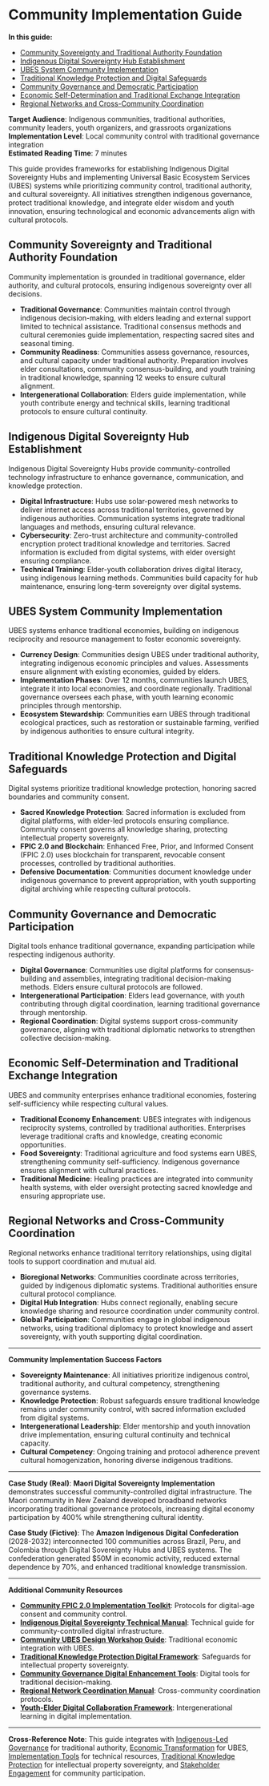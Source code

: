 # Community Implementation Guide

**In this guide:**
- [Community Sovereignty and Traditional Authority Foundation](#community-sovereignty-traditional-authority-foundation)
- [Indigenous Digital Sovereignty Hub Establishment](#indigenous-digital-sovereignty-hub-establishment)
- [UBES System Community Implementation](#ubes-system-community-implementation)
- [Traditional Knowledge Protection and Digital Safeguards](#traditional-knowledge-protection-digital-safeguards)
- [Community Governance and Democratic Participation](#community-governance-democratic-participation)
- [Economic Self-Determination and Traditional Exchange Integration](#economic-self-determination-traditional-exchange)
- [Regional Networks and Cross-Community Coordination](#regional-networks-cross-community-coordination)

**Target Audience**: Indigenous communities, traditional authorities, community leaders, youth organizers, and grassroots organizations  
**Implementation Level**: Local community control with traditional governance integration  
**Estimated Reading Time**: 7 minutes  

This guide provides frameworks for establishing Indigenous Digital Sovereignty Hubs and implementing Universal Basic Ecosystem Services (UBES) systems while prioritizing community control, traditional authority, and cultural sovereignty. All initiatives strengthen indigenous governance, protect traditional knowledge, and integrate elder wisdom and youth innovation, ensuring technological and economic advancements align with cultural protocols.

## <a id="community-sovereignty-traditional-authority-foundation"></a>Community Sovereignty and Traditional Authority Foundation

Community implementation is grounded in traditional governance, elder authority, and cultural protocols, ensuring indigenous sovereignty over all decisions.

- **Traditional Governance**: Communities maintain control through indigenous decision-making, with elders leading and external support limited to technical assistance. Traditional consensus methods and cultural ceremonies guide implementation, respecting sacred sites and seasonal timing.
- **Community Readiness**: Communities assess governance, resources, and cultural capacity under traditional authority. Preparation involves elder consultations, community consensus-building, and youth training in traditional knowledge, spanning 12 weeks to ensure cultural alignment.
- **Intergenerational Collaboration**: Elders guide implementation, while youth contribute energy and technical skills, learning traditional protocols to ensure cultural continuity.

## <a id="indigenous-digital-sovereignty-hub-establishment"></a>Indigenous Digital Sovereignty Hub Establishment

Indigenous Digital Sovereignty Hubs provide community-controlled technology infrastructure to enhance governance, communication, and knowledge protection.

- **Digital Infrastructure**: Hubs use solar-powered mesh networks to deliver internet access across traditional territories, governed by indigenous authorities. Communication systems integrate traditional languages and methods, ensuring cultural relevance.
- **Cybersecurity**: Zero-trust architecture and community-controlled encryption protect traditional knowledge and territories. Sacred information is excluded from digital systems, with elder oversight ensuring compliance.
- **Technical Training**: Elder-youth collaboration drives digital literacy, using indigenous learning methods. Communities build capacity for hub maintenance, ensuring long-term sovereignty over digital systems.

## <a id="ubes-system-community-implementation"></a>UBES System Community Implementation

UBES systems enhance traditional economies, building on indigenous reciprocity and resource management to foster economic sovereignty.

- **Currency Design**: Communities design UBES under traditional authority, integrating indigenous economic principles and values. Assessments ensure alignment with existing economies, guided by elders.
- **Implementation Phases**: Over 12 months, communities launch UBES, integrate it into local economies, and coordinate regionally. Traditional governance oversees each phase, with youth learning economic principles through mentorship.
- **Ecosystem Stewardship**: Communities earn UBES through traditional ecological practices, such as restoration or sustainable farming, verified by indigenous authorities to ensure cultural integrity.

## <a id="traditional-knowledge-protection-digital-safeguards"></a>Traditional Knowledge Protection and Digital Safeguards

Digital systems prioritize traditional knowledge protection, honoring sacred boundaries and community consent.

- **Sacred Knowledge Protection**: Sacred information is excluded from digital platforms, with elder-led protocols ensuring compliance. Community consent governs all knowledge sharing, protecting intellectual property sovereignty.
- **FPIC 2.0 and Blockchain**: Enhanced Free, Prior, and Informed Consent (FPIC 2.0) uses blockchain for transparent, revocable consent processes, controlled by traditional authorities.
- **Defensive Documentation**: Communities document knowledge under indigenous governance to prevent appropriation, with youth supporting digital archiving while respecting cultural protocols.

## <a id="community-governance-democratic-participation"></a>Community Governance and Democratic Participation

Digital tools enhance traditional governance, expanding participation while respecting indigenous authority.

- **Digital Governance**: Communities use digital platforms for consensus-building and assemblies, integrating traditional decision-making methods. Elders ensure cultural protocols are followed.
- **Intergenerational Participation**: Elders lead governance, with youth contributing through digital coordination, learning traditional governance through mentorship.
- **Regional Coordination**: Digital systems support cross-community governance, aligning with traditional diplomatic networks to strengthen collective decision-making.

## <a id="economic-self-determination-traditional-exchange"></a>Economic Self-Determination and Traditional Exchange Integration

UBES and community enterprises enhance traditional economies, fostering self-sufficiency while respecting cultural values.

- **Traditional Economy Enhancement**: UBES integrates with indigenous reciprocity systems, controlled by traditional authorities. Enterprises leverage traditional crafts and knowledge, creating economic opportunities.
- **Food Sovereignty**: Traditional agriculture and food systems earn UBES, strengthening community self-sufficiency. Indigenous governance ensures alignment with cultural practices.
- **Traditional Medicine**: Healing practices are integrated into community health systems, with elder oversight protecting sacred knowledge and ensuring appropriate use.

## <a id="regional-networks-cross-community-coordination"></a>Regional Networks and Cross-Community Coordination

Regional networks enhance traditional territory relationships, using digital tools to support coordination and mutual aid.

- **Bioregional Networks**: Communities coordinate across territories, guided by indigenous diplomatic systems. Traditional authorities ensure cultural protocol compliance.
- **Digital Hub Integration**: Hubs connect regionally, enabling secure knowledge sharing and resource coordination under community control.
- **Global Participation**: Communities engage in global indigenous networks, using traditional diplomacy to protect knowledge and assert sovereignty, with youth supporting digital coordination.

---

**Community Implementation Success Factors**

- **Sovereignty Maintenance**: All initiatives prioritize indigenous control, traditional authority, and cultural competency, strengthening governance systems.
- **Knowledge Protection**: Robust safeguards ensure traditional knowledge remains under community control, with sacred information excluded from digital systems.
- **Intergenerational Leadership**: Elder mentorship and youth innovation drive implementation, ensuring cultural continuity and technical capacity.
- **Cultural Competency**: Ongoing training and protocol adherence prevent cultural homogenization, honoring diverse indigenous traditions.

---

**Case Study (Real)**: **Maori Digital Sovereignty Implementation** demonstrates successful community-controlled digital infrastructure. The Maori community in New Zealand developed broadband networks incorporating traditional governance protocols, increasing digital economy participation by 400% while strengthening cultural identity.

**Case Study (Fictive)**: The **Amazon Indigenous Digital Confederation** (2028-2032) interconnected 100 communities across Brazil, Peru, and Colombia through Digital Sovereignty Hubs and UBES systems. The confederation generated $50M in economic activity, reduced external dependence by 70%, and enhanced traditional knowledge transmission.

---

**Additional Community Resources**

- **[Community FPIC 2.0 Implementation Toolkit](/frameworks/tools/biodiversity/community-fpic-toolkit-en.pdf)**: Protocols for digital-age consent and community control.
- **[Indigenous Digital Sovereignty Technical Manual](/frameworks/tools/biodiversity/indigenous-digital-sovereignty-manual-en.pdf)**: Technical guide for community-controlled digital infrastructure.
- **[Community UBES Design Workshop Guide](/frameworks/tools/biodiversity/community-ubes-workshop-guide-en.pdf)**: Traditional economic integration with UBES.
- **[Traditional Knowledge Protection Digital Framework](/frameworks/tools/biodiversity/traditional-knowledge-digital-protection-en.pdf)**: Safeguards for intellectual property sovereignty.
- **[Community Governance Digital Enhancement Tools](/frameworks/tools/biodiversity/community-governance-digital-tools-en.pdf)**: Digital tools for traditional decision-making.
- **[Regional Network Coordination Manual](/frameworks/tools/biodiversity/regional-network-coordination-manual-en.pdf)**: Cross-community coordination protocols.
- **[Youth-Elder Digital Collaboration Framework](/frameworks/tools/biodiversity/youth-elder-digital-collaboration-en.pdf)**: Intergenerational learning in digital implementation.

---

**Cross-Reference Note**: This guide integrates with [Indigenous-Led Governance](/frameworks/docs/implementation/biodiversity#03-core-pillars-indigenous) for traditional authority, [Economic Transformation](/frameworks/docs/implementation/biodiversity#03-core-pillars-economic) for UBES, [Implementation Tools](/frameworks/docs/implementation/biodiversity#12-implementation-tools) for technical resources, [Traditional Knowledge Protection](/frameworks/docs/implementation/biodiversity#traditional-knowledge-protection-repatriation) for intellectual property sovereignty, and [Stakeholder Engagement](/frameworks/docs/implementation/biodiversity#06-stakeholder-engagement) for community participation.